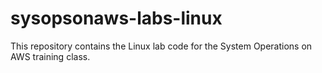 sysopsonaws-labs-linux
======================

This repository contains the Linux lab code for the System Operations on AWS training class.
